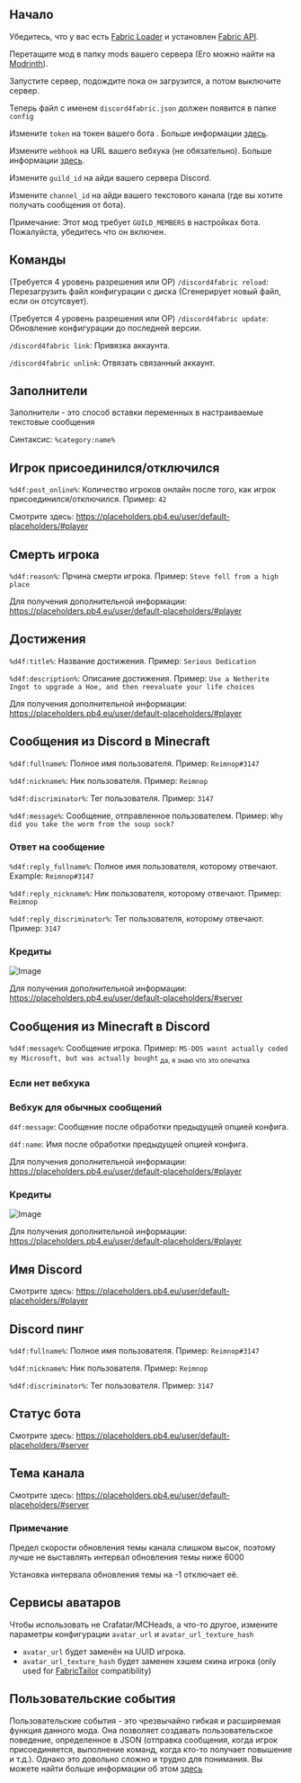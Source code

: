 ## Начало
Убедитесь, что у вас есть [Fabric Loader](https://fabricmc.net/) и установлен [Fabric API](https://www.curseforge.com/minecraft/mc-mods/fabric-api).

Перетащите мод в папку mods вашего сервера (Его можно найти на [Modrinth](https://modrinth.com/mod/discord4fabricru)).

Запустите сервер, подождите пока он загрузится, а потом выключите сервер.

Теперь файл с именем `discord4fabric.json` должен появится в папке `config`

Измените `token` на токен вашего бота . Больше информации [здесь](https://discord.com/developers/docs/topics/oauth2#bots).

Измените `webhook` на URL вашего вебхука (не обязательно). Больше информации [здесь](https://discord.com/developers/docs/resources/webhook#create-webhook).

Измените `guild_id` на айди вашего сервера Discord.

Измените `channel_id` на айди вашего текстового канала (где вы хотите получать сообщения от бота).

Примечание: Этот мод требует `GUILD_MEMBERS` в настройках бота. Пожалуйста, убедитесь что он включен.

## Команды
(Требуется 4 уровень разрешения или OP) `/discord4fabric reload`: Перезагрузить файл конфигурации с диска (Сгенерирует новый файл, если он отсутсвует).

(Требуется 4 уровень разрешения или OP) `/discord4fabric update`: Обновление конфигурации до последней версии.

`/discord4fabric link`: Привязка аккаунта.

`/discord4fabric unlink`: Отвязать связанный аккаунт.

## Заполнители
Заполнители - это способ вставки переменных в настраиваемые текстовые сообщения

Синтаксис: `%category:name%`

## Игрок присоединился/отключился
`%d4f:post_online%`: Количество игроков онлайн после того, как игрок присоединился/отключился. Пример: `42`

Смотрите здесь: https://placeholders.pb4.eu/user/default-placeholders/#player

## Смерть игрока
`%d4f:reason%`: Прчина смерти игрока. Пример: `Steve fell from a high place`

Для получения дополнительной информации: https://placeholders.pb4.eu/user/default-placeholders/#player

## Достижения
`%d4f:title%`: Название достижения. Пример: `Serious Dedication`

`%d4f:description%`: Описание достижения. Пример: `Use a Netherite Ingot to upgrade a Hoe, and then reevaluate your life choices`

Для получения дополнительной информации: https://placeholders.pb4.eu/user/default-placeholders/#player

## Сообщения из Discord в Minecraft
`%d4f:fullname%`: Полное имя пользователя. Пример: `Reimnop#3147`

`%d4f:nickname%`: Ник пользователя. Пример: `Reimnop`

`%d4f:discriminator%`: Тег пользователя. Пример: `3147`

`%d4f:message%`: Сообщение, отправленное пользователем. Пример: `Why did you take the worm from the soup sock?`

### Ответ на сообщение
`%d4f:reply_fullname%`: Полное имя пользователя, которому отвечают. Example: `Reimnop#3147`

`%d4f:reply_nickname%`: Ник пользователя, которому отвечают. Пример: `Reimnop`

`%d4f:reply_discriminator%`: Тег пользователя, которому отвечают. Пример: `3147`

### Кредиты
![Image](https://cdn.discordapp.com/attachments/959467102962610177/983032671229870100/unknown.png)

Для получения дополнительной информации: https://placeholders.pb4.eu/user/default-placeholders/#server

## Сообщения из Minecraft в Discord
`%d4f:message%`: Сообщение игрока. Пример: `MS-DOS wasnt actually coded my Microsoft, but was actually bought` <sub>да, я знаю что это опечатка</sub>

### Если нет вебхука
### Вебхук для обычных сообщений
`d4f:message`: Сообщение после обработки предыдущей опцией конфига.

`d4f:name`: Имя после обработки предыдущей опцией конфига.

Для получения дополнительной информации: https://placeholders.pb4.eu/user/default-placeholders/#player

### Кредиты
![Image](https://cdn.discordapp.com/attachments/959467102962610177/983033944733777920/unknown.png)

Для получения дополнительной информации: https://placeholders.pb4.eu/user/default-placeholders/#player

## Имя Discord
Смотрите здесь: https://placeholders.pb4.eu/user/default-placeholders/#player

## Discord пинг
`%d4f:fullname%`: Полное имя пользователя. Пример: `Reimnop#3147`

`%d4f:nickname%`: Ник пользователя. Пример: `Reimnop`

`%d4f:discriminator%`: Тег пользователя. Пример: `3147`

## Статус бота
Смотрите здесь: https://placeholders.pb4.eu/user/default-placeholders/#server

## Тема канала
Смотрите здесь: https://placeholders.pb4.eu/user/default-placeholders/#server

### Примечание
Предел скорости обновления темы канала слишком высок, поэтому лучше не выставлять интервал обновления темы ниже 6000

Установка интервала обновления темы на -1 отключает её.

## Сервисы аватаров
Чтобы использовать не Crafatar/MCHeads, а что-то другое, измените параметры конфигурации `avatar_url` и `avatar_url_texture_hash`

- `avatar_url` будет заменён на UUID игрока.
- `avatar_url_texture_hash` будет заменен хэшем скина игрока (only used for [FabricTailor](https://www.curseforge.com/minecraft/mc-mods/fabrictailor) compatibility)

## Пользовательские события
Пользовательские события - это чрезвычайно гибкая и расширяемая функция данного мода. Она позволяет создавать пользовательское поведение, определенное в JSON (отправка сообщения, когда игрок присоединяется, выполнение команд, когда кто-то получает повышение и т.д.). Однако это довольно сложно и трудно для понимания. Вы можете найти больше информации об этом [здесь](CUSTOM_EVENTS.md)
